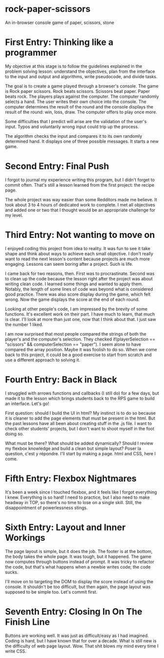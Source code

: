 # rock-paper-scissors
An in-browser console game of paper, scissors, stone

# First Entry: Thinking like a programmer

My objective at this stage is to follow the guidelines
explained in the problem solving lesson: understand the 
objectives, plan from the interface to the input and output 
and algorithms, write pseudocode, and divide tasks. 

The goal is to create a game played through a browser's
console. The game is Rock paper scissors. Rock beats scissors.
Scissors beat paper. Paper beats rock. The players plays
against the computer. The computer randomly selects a hand.
The user writes their own choice into the console. The computer
determines the result of the round and the console displays 
the result of the round: win, loss, draw. The computer offers 
to play once more. 

Some difficulties that I predict will arise are the validation
of the user's input. Typos and voluntarily wrong input could
trip up the process. 

The algorithm checks the input and compares it to its own
randomly determined hand. It displays one of three possible 
messages. It starts a new game.

# Second Entry: Final Push

I forgot to journal my experience writing this program, but I
didn't forget to commit often. That's still a lesson learned
from the first project: the recipe page. 

The whole project was way easier than some Redditors made me
believe. It took about 3 to 4 hours of dedicated work to 
complete. I met all objectives and added one or two that I
thought would be an appropriate challenge for my level.

# Third Entry: Not wanting to move on

I enjoyed coding this project from idea to reality. It was
fun to see it take shape and think about ways to achieve each
small objective. I don't really want to read the next lesson's
content because projects are much more engaging. Lessons can 
seem boring after a project. Such is life. 

I came back for two reasons, then. First was to procrastinate.
Second was to clean up the code because the lesson right after
the project was about writing clean code. I learned some things
and wanted to apply them. Notably, the length of some lines of
code was beyond what is considered good practice. There was also
score display during the game, which felt wrong. Now the game
displays the score at the end of each round.

Looking at other people's code, I am impressed by the brevity of
some functions. It's excellent work on their part. I have much 
to learn, that much is clear. I'll look at more than just one, now
that I think about that. I just saw the number 1 liked.

I am now surprised that most people compared the strings of both
the player's and the computer's selection. They checked
if(playerSelection == "scissors" && computerSelection == "paper").
I seem alone to have compared the array position. Maybe it was
foolish to do so. When we come back to this project, it could be
a good exercise to start from scratch and use a different approach
to solving it.

# Fourth Entry: Back in Black

I struggled with arrows functions and callbacks (I still do) for
a few days, but made it to the lesson which brings students back
to the RPS game to build an interface. Let's go!

First question: should I build the UI in html? My instinct is to
do so because it is cleaner to add the page elements that must 
be present in the html. But the past lessons have all been about 
creating stuff in the .js file. I want to check other students' 
projects, but I don't want to shoot myself in the foot doing so.

What must be there? What should be added dynamically? Should I
review my flexbox knowledge and build a clean but simple layout? 
Poser la question, c'est y répondre. I'll start by making a page.
html and CSS, here I come.

# Fifth Entry: Flexbox Nightmares

It's been a week since I touched flexbox, and it feels like I forgot
everything I knew. Everything is so hard! I need to practice, but I
also need to make headway in TOP, so there's no time to lose on
a single skill. Still, the disappointment of powerlessness stings.

# Sixth Entry: Layout and Inner Workings

The page layout is simple, but it does the job. The footer is at the
bottom, the body takes the whole page. It was tough, but it happened.
The game now computes through buttons instead of prompt. It was tricky
to refactor the code, but that's what happens when a newbie writes
code; the code sucks.

I'll move on to targeting the DOM to display the score instead of
using the console. It shouldn't be too difficult, but then again,
the page layout was supposed to be simple too. Let's commit first.

# Seventh Entry: Closing In On The Finish Line

Buttons are working well. It was just as difficult/easy as I had imagined.
Coding is hard, but I have known that for over a decade. What is still new
is the difficulty of web page layout. Wow. That shit blows my mind every
time I write CSS. 
